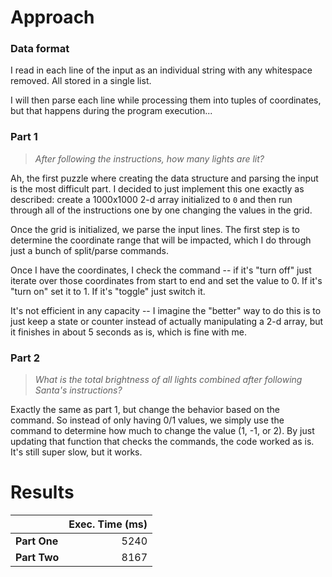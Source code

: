 # Approach
### Data format

I read in each line of the input as an individual string with any whitespace removed. All stored in a single list.

I will then parse each line while processing them into tuples of coordinates, but that happens during the program execution...

### Part 1
> _After following the instructions, how many lights are lit?_

Ah, the first puzzle where creating the data structure and parsing the input is the most difficult part. I decided to just
implement this one exactly as described: create a 1000x1000 2-d array initialized to `0` and then run through all of the
instructions one by one changing the values in the grid.

Once the grid is initialized, we parse the input lines. The first step is to determine the coordinate range that will be
impacted, which I do through just a bunch of split/parse commands.

Once I have the coordinates, I check the command -- if it's "turn off" just iterate over those coordinates from start to end
and set the value to 0. If it's "turn on" set it to 1. If it's "toggle" just switch it.

It's not efficient in any capacity -- I imagine the "better" way to do this is to just keep a state or counter instead of
actually manipulating a 2-d array, but it finishes in about 5 seconds as is, which is fine with me.

### Part 2
> _What is the total brightness of all lights combined after following Santa's instructions?_

Exactly the same as part 1, but change the behavior based on the command. So instead of only having 0/1 values, we simply
use the command to determine how much to change the value (1, -1, or 2). By just updating that function that checks the commands,
the code worked as is. It's still super slow, but it works.

# Results

|              | Exec. Time (ms) |
|--------------|----------------:|
| **Part One** |            5240 |
| **Part Two** |            8167 |
